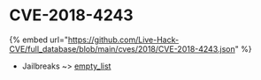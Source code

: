 # CVE-2018-4243
{% embed url="https://github.com/Live-Hack-CVE/full_database/blob/main/cves/2018/CVE-2018-4243.json" %}

* Jailbreaks ~> [empty_list](https://www.alice-snow.ru/2018/database/cve-2018-4243/empty_list-jailbreaks)